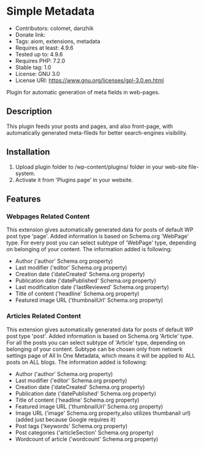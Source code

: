 # Simple Metadata

* Contributors: colomet, danzhik
* Donate link: 
* Tags: aiom, extensions, metadata
* Requires at least: 4.9.6
* Tested up to: 4.9.6
* Requires PHP: 7.2.0
* Stable tag: 1.0
* License: GNU 3.0
* License URI: https://www.gnu.org/licenses/gpl-3.0.en.html
 
Plugin for automatic generation of meta fields in web-pages.
 
## Description 
 
This plugin feeds your posts and pages, and also front-page, with automatically generated meta-fileds for better search-engines visibility.
 
## Installation 
 
1. Upload plugin folder to /wp-content/plugins/ folder in your web-site file-system.
1. Activate it from 'Plugins page' in your website.

## Features

### Webpages Related Content

This extension gives automatically generated data for posts of default WP post type 'page'. Added information is based on Schema.org 'WebPage' type. For every post you can select subtype of 'WebPage' type, depending on belonging of your content. The information added is following:
* Author ('author' Schema.org property)
* Last modifier ('editor' Schema.org property)
* Creation date ('dateCreated' Schema.org property)
* Publication date ('datePublished' Schema.org property)
* Last modification date ('lastReviewed' Schema.org property)
* Title of content ('headline' Schema.org property)
* Featured image URL ('thumbnailUrl' Schema.org property)


### Articles Related Content

This extension gives automatically generated data for posts of default WP post type 'post'. Added information is based on Schema.org 'Article' type. For all the posts you can select subtype of 'Article' type, depending on belonging of your content. Subtype can be chosen only from netowrk settings page of All In One Metadata, which means it will be applied to ALL posts on ALL blogs. The information added is following:
* Author ('author' Schema.org property)
* Last modifier ('editor' Schema.org property)
* Creation date ('dateCreated' Schema.org property)
* Publication date ('datePublished' Schema.org property)
* Title of content ('headline' Schema.org property)
* Featured image URL ('thumbnailUrl' Schema.org property)
* Image URL ('image' Schema.org property,also utilizes thumbanail url) (added just because Google requires it)
* Post tags ('keywords' Schema.org property)
* Post categories ('articleSection' Schema.org property)
* Wordcount of article ('wordcount' Schema.org property)

